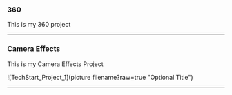 ### 360

This is my 360 project

<script src="//360.vizor.io/scripts/embed.js" data-vizorurl="https://360.vizor.io/embed/v/y0xed" ></script>

***

### Camera Effects

This is my Camera Effects Project

![TechStart_Project_1](picture filename?raw=true "Optional Title")

***
